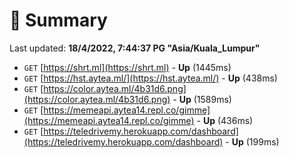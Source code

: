 # 📖 Summary
Last updated: **18/4/2022, 7:44:37 PG "Asia/Kuala_Lumpur"**

- `GET` [https://shrt.ml](https://shrt.ml) - **Up** (1445ms)
- `GET` [https://hst.aytea.ml/](https://hst.aytea.ml/) - **Up** (438ms)
- `GET` [https://color.aytea.ml/4b31d6.png](https://color.aytea.ml/4b31d6.png) - **Up** (1589ms)
- `GET` [https://memeapi.aytea14.repl.co/gimme](https://memeapi.aytea14.repl.co/gimme) - **Up** (436ms)
- `GET` [https://teledrivemy.herokuapp.com/dashboard](https://teledrivemy.herokuapp.com/dashboard) - **Up** (199ms)
